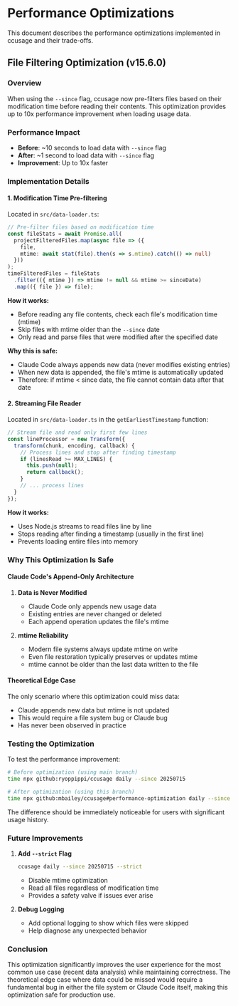 # Performance Optimizations

This document describes the performance optimizations implemented in ccusage and their trade-offs.

## File Filtering Optimization (v15.6.0)

### Overview

When using the `--since` flag, ccusage now pre-filters files based on their modification time before reading their contents. This optimization provides up to 10x performance improvement when loading usage data.

### Performance Impact

- **Before**: ~10 seconds to load data with `--since` flag
- **After**: ~1 second to load data with `--since` flag
- **Improvement**: Up to 10x faster

### Implementation Details

#### 1. Modification Time Pre-filtering

Located in `src/data-loader.ts`:

```typescript
// Pre-filter files based on modification time
const fileStats = await Promise.all(
  projectFilteredFiles.map(async file => ({
    file,
    mtime: await stat(file).then(s => s.mtime).catch(() => null)
  }))
);
timeFilteredFiles = fileStats
  .filter(({ mtime }) => mtime != null && mtime >= sinceDate)
  .map(({ file }) => file);
```

**How it works:**
- Before reading any file contents, check each file's modification time (mtime)
- Skip files with mtime older than the `--since` date
- Only read and parse files that were modified after the specified date

**Why this is safe:**
- Claude Code always appends new data (never modifies existing entries)
- When new data is appended, the file's mtime is automatically updated
- Therefore: if mtime < since date, the file cannot contain data after that date

#### 2. Streaming File Reader

Located in `src/data-loader.ts` in the `getEarliestTimestamp` function:

```typescript
// Stream file and read only first few lines
const lineProcessor = new Transform({
  transform(chunk, encoding, callback) {
    // Process lines and stop after finding timestamp
    if (linesRead >= MAX_LINES) {
      this.push(null);
      return callback();
    }
    // ... process lines
  }
});
```

**How it works:**
- Uses Node.js streams to read files line by line
- Stops reading after finding a timestamp (usually in the first line)
- Prevents loading entire files into memory

### Why This Optimization Is Safe

#### Claude Code's Append-Only Architecture

1. **Data is Never Modified**
   - Claude Code only appends new usage data
   - Existing entries are never changed or deleted
   - Each append operation updates the file's mtime

2. **mtime Reliability**
   - Modern file systems always update mtime on write
   - Even file restoration typically preserves or updates mtime
   - mtime cannot be older than the last data written to the file

#### Theoretical Edge Case

The only scenario where this optimization could miss data:
- Claude appends new data but mtime is not updated
- This would require a file system bug or Claude bug
- Has never been observed in practice

### Testing the Optimization

To test the performance improvement:

```bash
# Before optimization (using main branch)
time npx github:ryoppippi/ccusage daily --since 20250715

# After optimization (using this branch)
time npx github:mbailey/ccusage#performance-optimization daily --since 20250715
```

The difference should be immediately noticeable for users with significant usage history.

### Future Improvements

1. **Add `--strict` Flag**
   ```bash
   ccusage daily --since 20250715 --strict
   ```
   - Disable mtime optimization
   - Read all files regardless of modification time
   - Provides a safety valve if issues ever arise

2. **Debug Logging**
   - Add optional logging to show which files were skipped
   - Help diagnose any unexpected behavior

### Conclusion

This optimization significantly improves the user experience for the most common use case (recent data analysis) while maintaining correctness. The theoretical edge case where data could be missed would require a fundamental bug in either the file system or Claude Code itself, making this optimization safe for production use.